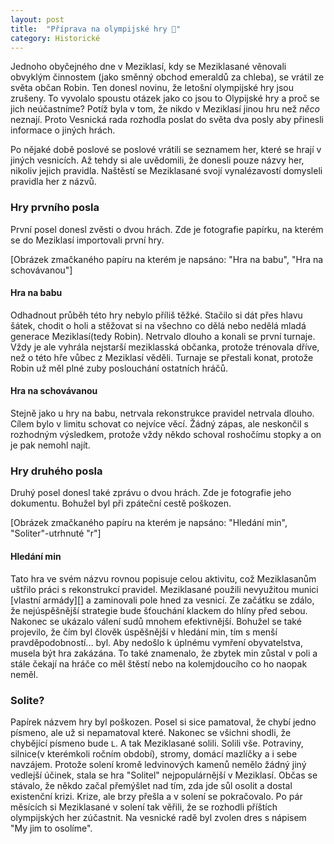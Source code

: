 ```yaml
---
layout: post
title:  "Příprava na olympijské hry 🏅"
category: Historické
---
```


Jednoho obyčejného dne v Meziklasí, kdy se Meziklasané věnovali obvyklým činnostem (jako směnný obchod emeraldů za chleba), se vrátil ze světa občan Robin. Ten donesl novinu, že letošní olympijské hry jsou zrušeny. To vyvolalo spoustu otázek jako co jsou to Olypijské hry a proč se jich neúčastníme? Potíž byla v tom, že nikdo v Meziklasí jinou hru než *něco* neznají. Proto Vesnická rada rozhodla poslat do světa dva posly aby přinesli informace o jiných hrách.

Po nějaké době poslové se poslové vrátili se seznamem her, které se hrají v jiných vesnicích. Až tehdy si ale uvědomili, že donesli pouze názvy her, nikoliv jejich pravidla. Naštěstí se Meziklasané svojí vynalézavostí domysleli pravidla her z názvů.

### Hry prvního posla
První posel donesl zvěsti o dvou hrách. Zde je fotografie papírku, na kterém se do Meziklasí importovali první hry.

[Obrázek zmačkaného papíru na kterém je napsáno: "Hra na babu", "Hra na schovávanou"]

#### Hra na babu
Odhadnout průběh této hry nebylo příliš těžké. Stačilo si dát přes hlavu šátek, chodit o holi a stěžovat si na všechno co dělá nebo nedělá mladá generace Meziklasí(tedy Robin). Netrvalo dlouho a konali se první turnaje. Vždy je ale vyhrála nejstarší meziklasská občanka, protože trénovala dříve, než o této hře vůbec z Meziklasí věděli. Turnaje se přestali konat, protože Robin už měl plné zuby poslouchání ostatních hráčů.

#### Hra na schovávanou
Stejně jako u hry na babu, netrvala rekonstrukce pravidel netrvala dlouho. Cílem bylo v limitu schovat co nejvíce věcí. Žádný zápas, ale neskončil s rozhodným výsledkem, protože vždy někdo schoval roshočímu stopky a on je pak nemohl najít.

### Hry druhého posla
Druhý posel donesl také zprávu o dvou hrách. Zde je fotografie jeho dokumentu. Bohužel byl při zpáteční cestě poškozen.

[Obrázek zmačkaného papíru na kterém je napsáno: "Hledání min", "Soliter"-utrhnuté "r"]

#### Hledání min
Tato hra ve svém názvu rovnou popisuje celou aktivitu, což Meziklasanům uštřilo práci s rekonstrukcí pravidel. Meziklasané použili nevyužitou munici [vlastní armády][] a zaminovali pole hned za vesnicí. Ze začátku se zdálo, že nejúspěšnější strategie bude šťouchání klackem do hlíny před sebou. Nakonec se ukázalo válení sudů mnohem efektivnější. Bohužel se také projevilo, že čím byl člověk úspěšnější v hledání min, tím s menší pravděpodobností... byl. Aby nedošlo k úplnému vymření obyvatelstva, musela být hra zakázána. To také znamenalo, že zbytek min zůstal v poli a stále čekají na hráče co měl štěstí nebo na kolemjdoucího co ho naopak neměl.

### Solite?
Papírek názvem hry byl poškozen. Posel si sice pamatoval, že chybí jedno písmeno, ale už si nepamatoval které. Nakonec se všichni shodli, že chybějící písmeno bude `L`. A tak Meziklasané solili. Solili vše. Potraviny, silnice(v kterémkoli ročním období), stromy, domácí mazlíčky a i sebe navzájem. Protože solení kromě ledvinových kamenů nemělo žádný jiný vedlejší účinek, stala se hra "Solitel" nejpopulárnější v Meziklasí. Občas se stávalo, že někdo začal přemýšlet nad tím, zda jde sůl osolit a dostal existenční krizi. Krize, ale brzy přešla a v solení se pokračovalo. Po pár měsících si Meziklasané v solení tak věřili, že se rozhodli příštích olympijských her zúčastnit. Na vesnické radě byl zvolen dres s nápisem "My jim to osolíme".
